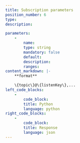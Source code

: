 ```yaml
---
title: Subscription parameters
position_number: 6
type:
description: 

parameters:
    -
        name:
        type: string
        mandatory: false
        default:
        description:
        ranges:
content_markdown: |-
    **format**

    \{topic\}@\{listenKey\},...
left_code_blocks:
    -
        code_block:
        title: Python
        language: python
right_code_blocks:
    -
        code_block:
        title: Response
        language: json
---
```

